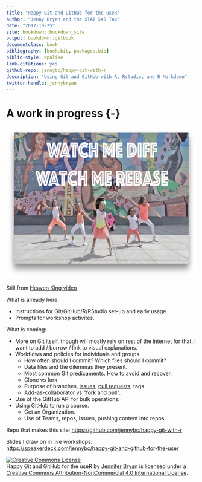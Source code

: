 ```yaml
--- 
title: "Happy Git and GitHub for the useR"
author: "Jenny Bryan and the STAT 545 TAs"
date: "2017-10-25"
site: bookdown::bookdown_site
output: bookdown::gitbook
documentclass: book
bibliography: [book.bib, packages.bib]
biblio-style: apalike
link-citations: yes
github-repo: jennybc/happy-git-with-r
description: "Using Git and GitHub with R, Rstudio, and R Markdown"
twitter-handle: jennybryan
---
```


# A work in progress {-}

<img src="img/watch-me-diff-watch-me-rebase-smaller.png" width="669" height="400" alt="Cover image" />  

Still from [Heaven King video](https://www.youtube.com/watch?v=uBWrpVrazzA)

What is already here:

  * Instructions for Git/GitHub/R/RStudio set-up and early usage.
  * Prompts for workshop activites.

What is coming:

  * More on Git itself, though will mostly rely on rest of the internet for that. I want to add / borrow / link to visual explanations.
  * Workflows and policies for individuals and groups.
    - How often should I commit? Which files should I commit?
    - Data files and the dilemmas they present.
    - Most common Git predicaments. How to avoid and recover.
    - Clone vs fork.
    - Purpose of branches, [issues](https://guides.github.com/features/issues/), [pull requests](https://help.github.com/articles/using-pull-requests/), tags.
    - Add-as-collaborator vs "fork and pull".
  * Use of the GitHub API for bulk operations.
  * Using GitHub to run a course.
    - Get an Organization.
    - Use of Teams, repos, issues, pushing content into repos.

Repo that makes this site: <https://github.com/jennybc/happy-git-with-r>

Slides I draw on in live workshops: <https://speakerdeck.com/jennybc/happy-git-and-github-for-the-user>

<a rel="license" href="http://creativecommons.org/licenses/by-nc/4.0/"><img alt="Creative Commons License" style="border-width:0" src="https://i.creativecommons.org/l/by-nc/4.0/88x31.png" /></a><br /><span xmlns:dct="http://purl.org/dc/terms/" property="dct:title">Happy Git and GitHub for the useR</span> by <a xmlns:cc="http://creativecommons.org/ns#" href="https://github.com/jennybc/happy-git-with-r" property="cc:attributionName" rel="cc:attributionURL">Jennifer Bryan</a> is licensed under a <a rel="license" href="http://creativecommons.org/licenses/by-nc/4.0/">Creative Commons Attribution-NonCommercial 4.0 International License</a>.


